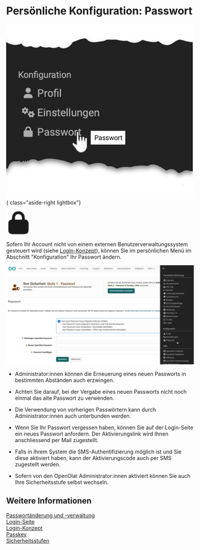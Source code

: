 # Persönliche Konfiguration: Passwort

![pers_menu_password_v1_de.png](assets/pers_menu_password_v1_de.png){ class="aside-right lightbox"}

![icon_password.png](assets/icon_password.png)

Sofern Ihr Account nicht von einem externen Benutzerverwaltungssystem
gesteuert wird (siehe [Login-Konzept](../login_registration/Login_Concept.de.md)), können Sie im persönlichen Menü im Abschnitt "Konfiguration" Ihr Passwort ändern. 

![Persönliche Passwort Einstellungen](assets/Passwort_20.png)


*  Administrator:innen können die Erneuerung eines neuen Passworts in bestimmten Abständen auch erzwingen. 

* Achten Sie darauf, bei der Vergabe eines neuen Passworts nicht noch einmal das alte Passwort zu verwenden. 

* Die Verwendung von vorherigen Passwörtern kann durch Administrator:innen auch unterbunden werden.

* Wenn Sie Ihr Passwort vergessen haben, können Sie auf der Login-Seite ein neues Passwort anfordern. Der Aktivierungslink wird Ihnen anschliessend per Mail zugestellt. 

* Falls in Ihrem System die SMS-Authentifizierung möglich ist und Sie diese aktiviert haben, kann der Aktivierungscode auch per SMS zugestellt werden.

* Sofern von den OpenOlat Administrator:innen aktiviert können Sie auch Ihre Sicherheitsstufe selbst wechseln.



## Weitere Informationen

[Passwortänderung und -verwaltung](../login_registration/Password.de.md)<br>
[Login-Seite](../login_registration/Login_Page.de.md)<br>
[Login-Konzept](../login_registration/Login_Concept.de.md)<br>
[Passkey](../login_registration/Passkey.de.md)<br>
[Sicherheitsstufen](../login_registration/Security_levels.de.md)<br>


